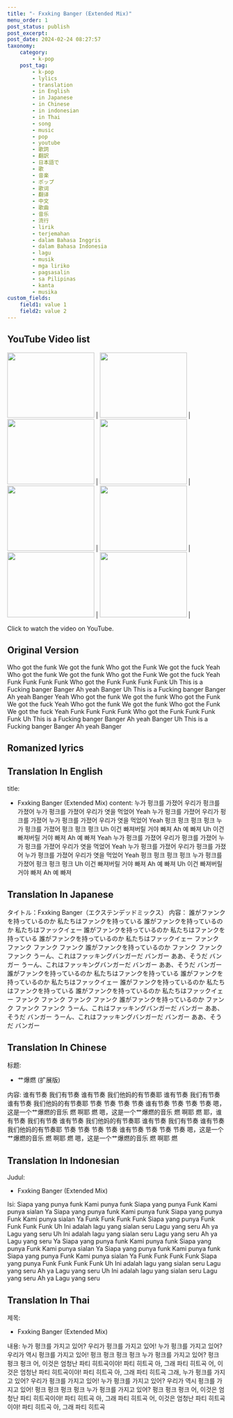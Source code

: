 ```yaml
---
title: "- Fxxking Banger (Extended Mix)"
menu_order: 1
post_status: publish
post_excerpt: 
post_date: 2024-02-24 08:27:57
taxonomy:
    category:
        - k-pop
    post_tag:
        - k-pop
        - lylics
        - translation
        - in English
        - in Japanese
        - in Chinese
        - in indonesian
        - in Thai
        - song
        - music
        - pop
        - youtube
        - 歌詞
        - 翻訳
        - 日本語で
        - 歌
        - 音楽
        - ポップ
        - 歌词
        - 翻译
        - 中文
        - 歌曲
        - 音乐
        - 流行
        - lirik
        - terjemahan
        - dalam Bahasa Inggris
        - dalam Bahasa Indonesia
        - lagu
        - musik
        - mga liriko
        - pagsasalin
        - sa Pilipinas
        - kanta
        - musika
custom_fields:
    field1: value 1
    field2: value 2
---
```


## YouTube Video list
 [<img src='http://img.youtube.com/vi/H_pe8eC_IrA/0.jpg' width='200' height='150'>](https://youtu.be/H_pe8eC_IrA) | [<img src='http://img.youtube.com/vi/KbLVqXZ1jms/0.jpg' width='200' height='150'>](https://youtu.be/KbLVqXZ1jms) | [<img src='http://img.youtube.com/vi/dgjvhNNfie0/0.jpg' width='200' height='150'>](https://youtu.be/dgjvhNNfie0) | [<img src='http://img.youtube.com/vi/MNCJFO6yhvs/0.jpg' width='200' height='150'>](https://youtu.be/MNCJFO6yhvs) | [<img src='http://img.youtube.com/vi/7V8XVJp1LAw/0.jpg' width='200' height='150'>](https://youtu.be/7V8XVJp1LAw) |
 [<img src='http://img.youtube.com/vi/G_8I9_qk9HQ/0.jpg' width='200' height='150'>](https://youtu.be/G_8I9_qk9HQ) | [<img src='http://img.youtube.com/vi/D_CVOKZ9V-k/0.jpg' width='200' height='150'>](https://youtu.be/D_CVOKZ9V-k) | [<img src='http://img.youtube.com/vi/B3GJ3EFSmng/0.jpg' width='200' height='150'>](https://youtu.be/B3GJ3EFSmng) |

Click to watch the video on YouTube.
## Original Version
Who got the funk
We got the funk
Who got the Funk
We got the fuck Yeah
Who got the funk
We got the funk
Who got the Funk
We got the fuck Yeah
Funk
Funk
Funk
Funk
Who got the Funk
Funk
Funk
Funk
Uh This is a Fucking banger
Banger
Ah yeah
Banger
Uh This is a Fucking banger
Banger
Ah yeah
Banger
Yeah Who got the funk
We got the funk
Who got the Funk
We got the fuck Yeah
Who got the funk
We got the funk
Who got the Funk
We got the fuck Yeah
Funk
Funk
Funk
Funk
Who got the Funk
Funk
Funk
Funk
Uh This is a Fucking banger
Banger
Ah yeah
Banger
Uh This is a Fucking banger
Banger
Ah yeah
Banger
## Romanized lyrics

## Translation In English
title:  
- Fxxking Banger (Extended Mix)
content: 
누가 펑크를 가졌어
우리가 펑크를 가졌어
누가 펑크를 가졌어
우리가 엿을 먹었어 Yeah
누가 펑크를 가졌어
우리가 펑크를 가졌어
누가 펑크를 가졌어
우리가 엿을 먹었어 Yeah
펑크
펑크
펑크
펑크
누가 펑크를 가졌어
펑크
펑크
펑크
Uh 이건 빠져버릴 거야
빠져
Ah 예
빠져
Uh 이건 빠져버릴 거야
빠져
Ah 예
빠져
Yeah 누가 펑크를 가졌어
우리가 펑크를 가졌어
누가 펑크를 가졌어
우리가 엿을 먹었어 Yeah
누가 펑크를 가졌어
우리가 펑크를 가졌어
누가 펑크를 가졌어
우리가 엿을 먹었어 Yeah
펑크
펑크
펑크
펑크
누가 펑크를 가졌어
펑크
펑크
펑크
Uh 이건 빠져버릴 거야
빠져
Ah 예
빠져
Uh 이건 빠져버릴 거야
빠져
Ah 예
빠져
## Translation In Japanese
タイトル：Fxxking Banger（エクステンデッドミックス）
内容：
誰がファンクを持っているのか
私たちはファンクを持っている
誰がファンクを持っているのか
私たちはファックイェー
誰がファンクを持っているのか
私たちはファンクを持っている
誰がファンクを持っているのか
私たちはファックイェー
ファンク
ファンク
ファンク
ファンク
誰がファンクを持っているのか
ファンク
ファンク
ファンク
うーん、これはファッキングバンガーだ
バンガー
ああ、そうだ
バンガー
うーん、これはファッキングバンガーだ
バンガー
ああ、そうだ
バンガー
誰がファンクを持っているのか
私たちはファンクを持っている
誰がファンクを持っているのか
私たちはファックイェー
誰がファンクを持っているのか
私たちはファンクを持っている
誰がファンクを持っているのか
私たちはファックイェー
ファンク
ファンク
ファンク
ファンク
誰がファンクを持っているのか
ファンク
ファンク
ファンク
うーん、これはファッキングバンガーだ
バンガー
ああ、そうだ
バンガー
うーん、これはファッキングバンガーだ
バンガー
ああ、そうだ
バンガー
## Translation In Chinese
标题: 
- 艹爆燃 (扩展版)

内容: 
谁有节奏
我们有节奏
谁有节奏
我们他妈的有节奏耶
谁有节奏
我们有节奏
谁有节奏
我们他妈的有节奏耶
节奏
节奏
节奏
节奏
谁有节奏
节奏
节奏
节奏
嗯，这是一个艹爆燃的音乐
燃
啊耶
燃
嗯，这是一个艹爆燃的音乐
燃
啊耶
燃
耶，谁有节奏
我们有节奏
谁有节奏
我们他妈的有节奏耶
谁有节奏
我们有节奏
谁有节奏
我们他妈的有节奏耶
节奏
节奏
节奏
节奏
谁有节奏
节奏
节奏
节奏
嗯，这是一个艹爆燃的音乐
燃
啊耶
燃
嗯，这是一个艹爆燃的音乐
燃
啊耶
燃
## Translation In Indonesian
Judul:
- Fxxking Banger (Extended Mix)

Isi:
Siapa yang punya funk
Kami punya funk
Siapa yang punya Funk
Kami punya sialan Ya
Siapa yang punya funk
Kami punya funk
Siapa yang punya Funk
Kami punya sialan Ya
Funk
Funk
Funk
Funk
Siapa yang punya Funk
Funk
Funk
Funk
Uh Ini adalah lagu yang sialan seru
Lagu yang seru
Ah ya
Lagu yang seru
Uh Ini adalah lagu yang sialan seru
Lagu yang seru
Ah ya
Lagu yang seru
Ya Siapa yang punya funk
Kami punya funk
Siapa yang punya Funk
Kami punya sialan Ya
Siapa yang punya funk
Kami punya funk
Siapa yang punya Funk
Kami punya sialan Ya
Funk
Funk
Funk
Funk
Siapa yang punya Funk
Funk
Funk
Funk
Uh Ini adalah lagu yang sialan seru
Lagu yang seru
Ah ya
Lagu yang seru
Uh Ini adalah lagu yang sialan seru
Lagu yang seru
Ah ya
Lagu yang seru
## Translation In Thai
제목:
- Fxxking Banger (Extended Mix)

내용:
누가 펑크를 가지고 있어?
우리가 펑크를 가지고 있어!
누가 펑크를 가지고 있어?
우리가 역시 펑크를 가지고 있어!
펑크
펑크
펑크
펑크
누가 펑크를 가지고 있어?
펑크
펑크
펑크
어, 이것은 엄청난 파티 히트곡이야!
파티 히트곡
아, 그래
파티 히트곡
어, 이것은 엄청난 파티 히트곡이야!
파티 히트곡
아, 그래
파티 히트곡
그래, 누가 펑크를 가지고 있어?
우리가 펑크를 가지고 있어!
누가 펑크를 가지고 있어?
우리가 역시 펑크를 가지고 있어!
펑크
펑크
펑크
펑크
누가 펑크를 가지고 있어?
펑크
펑크
펑크
어, 이것은 엄청난 파티 히트곡이야!
파티 히트곡
아, 그래
파티 히트곡
어, 이것은 엄청난 파티 히트곡이야!
파티 히트곡
아, 그래
파티 히트곡
